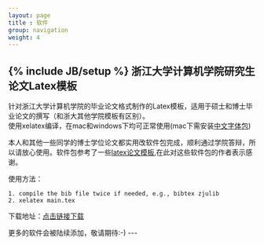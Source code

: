 ```yaml
---
layout: page
title : 软件
group: navigation
weight: 4
---
```

{% include JB/setup %}
浙江大学计算机学院研究生论文Latex模板 
---
针对浙江大学计算机学院的毕业论文格式制作的Latex模板，适用于硕士和博士毕业论文的撰写（和浙大其他学院模板有区别）。   
使用xelatex编译，在mac和windows下均可正常使用(mac下需安装[中文字体包](http://linux-wiki.cn/wiki/zh-hans/LaTeX%E4%B8%AD%E6%96%87%E6%8E%92%E7%89%88%EF%BC%88%E4%BD%BF%E7%94%A8XeTeX%EF%BC%89 "中文字体包"))
    
本人和其他一些同学的博士学位论文都实用改软件包完成，顺利通过学院答辩，所以请放心使用。软件包参考了一些[latex论文模板](https://code.google.com/p/zjuthesistex/),在此对这些软件包的作者表示感谢。

使用方法：

	1. compile the bib file twice if needed, e.g., bibtex zjulib
	2. xelatex main.tex

下载地址：[点击链接下载]()
</p>
更多的软件会被陆续添加，敬请期待:-)
---
